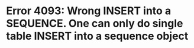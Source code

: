 # Error 4093: Wrong INSERT into a SEQUENCE. One can only do single table INSERT into a sequence object

